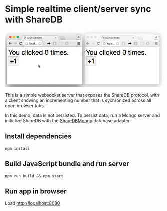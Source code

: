 # Simple realtime client/server sync with ShareDB

![Demo](demo.gif)

This is a simple websocket server that exposes the ShareDB protocol,
with a client showing an incrementing number that is sychronized
across all open browser tabs.

In this demo, data is not persisted. To persist data, run a Mongo
server and initialize ShareDB with the
[ShareDBMongo](https://github.com/share/sharedb-mongo) database adapter.

## Install dependencies
```
npm install
```

## Build JavaScript bundle and run server
```
npm run build && npm start
```

## Run app in browser
Load [http://localhost:8080](http://localhost:8080)
